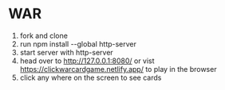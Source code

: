 # WAR
1. fork and clone 
2. run npm install --global http-server
3. start server with http-server 
4. head over to http://127.0.0.1:8080/ or vist https://clickwarcardgame.netlify.app/ to play in the browser
5. click any where on the screen to see cards

